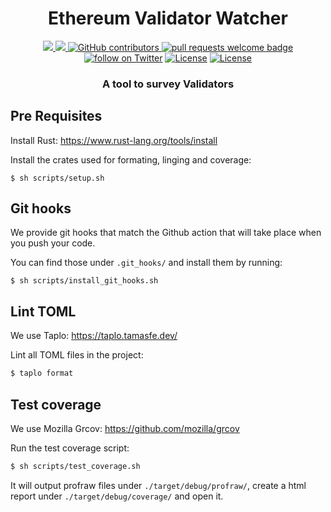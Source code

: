<div align="center">
    <h1 align="center">Ethereum Validator Watcher</h1>
  <p align="center">
    <a href="https://magicdust.gg">
        <img src="https://img.shields.io/badge/Website-https%3A%2F%2Fmagicdust.gg-blueviolet">
    </a>  
    <a href="https://etherscan.io/address/magicdust.eth">
        <img src="https://img.shields.io/static/v1?label=Ethereum&message=magicdust.eth&color=ff69b4">
    </a>
    <a href="https://github.com/MagicDustGG/template-rust-project/graphs/contributors">
      <img alt="GitHub contributors" src="https://img.shields.io/github/contributors/MagicDustGG/eth-validator-watcher">
    </a>
    <a href="http://makeapullrequest.com">
      <img alt="pull requests welcome badge" src="https://img.shields.io/badge/PRs-welcome-brightgreen.svg?style=flat">
    </a>
    <a href="https://twitter.com/intent/follow?screen_name=Magicdust_gg">
        <img src="https://img.shields.io/twitter/follow/Magicdust_gg?style=social&logo=twitter"
            alt="follow on Twitter"></a>
    <a href="https://opensource.org/licenses/Apache-2.0"><img src="https://img.shields.io/badge/License-Apache%202.0-blue.svg"
            alt="License"></a>
    <a href=""><img src="https://img.shields.io/badge/semver-0.1.0-blue"
            alt="License"></a>            
  </p>
  
  <h3 align="center">A tool to survey Validators</h3>
</div>


## Pre Requisites

Install Rust: https://www.rust-lang.org/tools/install

Install the crates used for formating, linging and coverage:

```
$ sh scripts/setup.sh
```

## Git hooks

We provide git hooks that match the Github action that will take place when you push your code.

You can find those under `.git_hooks/` and install them by running:

```
$ sh scripts/install_git_hooks.sh
```

## Lint TOML

We use Taplo: https://taplo.tamasfe.dev/

Lint all TOML files in the project:

```sh
$ taplo format 
```

## Test coverage

We use Mozilla Grcov: https://github.com/mozilla/grcov

Run the test coverage script:

```sh
$ sh scripts/test_coverage.sh
```

It will output profraw files under `./target/debug/profraw/`, create a html report under `./target/debug/coverage/` and open it.
